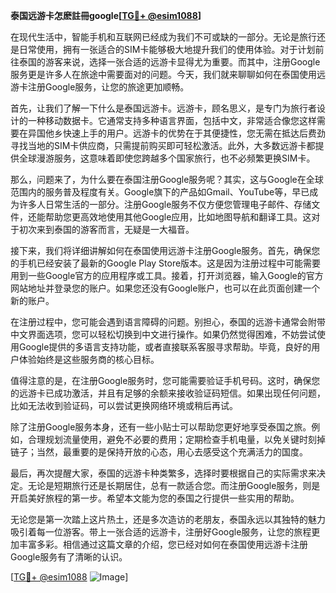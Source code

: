 **泰国远游卡怎麽註冊google[[TG💪+ @esim1088](https://t.me/s/esim1088)]**

在现代生活中，智能手机和互联网已经成为我们不可或缺的一部分。无论是旅行还是日常使用，拥有一张适合的SIM卡能够极大地提升我们的使用体验。对于计划前往泰国的游客来说，选择一张合适的远游卡显得尤为重要。而其中，注册Google服务更是许多人在旅途中需要面对的问题。今天，我们就来聊聊如何在泰国使用远游卡注册Google服务，让您的旅途更加顺畅。

首先，让我们了解一下什么是泰国远游卡。远游卡，顾名思义，是专门为旅行者设计的一种移动数据卡。它通常支持多种语言界面，包括中文，非常适合像您这样需要在异国他乡快速上手的用户。远游卡的优势在于其便捷性，您无需在抵达后费劲寻找当地的SIM卡供应商，只需提前购买即可轻松激活。此外，大多数远游卡都提供全球漫游服务，这意味着即使您跨越多个国家旅行，也不必频繁更换SIM卡。

那么，问题来了，为什么要在泰国注册Google服务呢？其实，这与Google在全球范围内的服务普及程度有关。Google旗下的产品如Gmail、YouTube等，早已成为许多人日常生活的一部分。注册Google服务不仅方便您管理电子邮件、存储文件，还能帮助您更高效地使用其他Google应用，比如地图导航和翻译工具。这对于初次来到泰国的游客而言，无疑是一大福音。

接下来，我们将详细讲解如何在泰国使用远游卡注册Google服务。首先，确保您的手机已经安装了最新的Google Play Store版本。这是因为注册过程中可能需要用到一些Google官方的应用程序或工具。接着，打开浏览器，输入Google的官方网站地址并登录您的账户。如果您还没有Google账户，也可以在此页面创建一个新的账户。

在注册过程中，您可能会遇到语言障碍的问题。别担心，泰国的远游卡通常会附带中文界面选项，您可以轻松切换到中文进行操作。如果仍然觉得困难，不妨尝试使用Google提供的多语言支持功能，或者直接联系客服寻求帮助。毕竟，良好的用户体验始终是这些服务商的核心目标。

值得注意的是，在注册Google服务时，您可能需要验证手机号码。这时，确保您的远游卡已成功激活，并且有足够的余额来接收验证码短信。如果出现任何问题，比如无法收到验证码，可以尝试更换网络环境或稍后再试。

除了注册Google服务本身，还有一些小贴士可以帮助您更好地享受泰国之旅。例如，合理规划流量使用，避免不必要的费用；定期检查手机电量，以免关键时刻掉链子；当然，最重要的是保持开放的心态，用心去感受这个充满活力的国度。

最后，再次提醒大家，泰国的远游卡种类繁多，选择时要根据自己的实际需求来决定。无论是短期旅行还是长期居住，总有一款适合您。而注册Google服务，则是开启美好旅程的第一步。希望本文能为您的泰国之行提供一些实用的帮助。

无论您是第一次踏上这片热土，还是多次造访的老朋友，泰国永远以其独特的魅力吸引着每一位游客。带上一张合适的远游卡，注册好Google服务，让您的旅程更加丰富多彩。相信通过这篇文章的介绍，您已经对如何在泰国使用远游卡注册Google服务有了清晰的认识。

[[TG💪+ @esim1088](https://t.me/s/esim1088) ![Image](https://i.postimg.cc/4NQfJmqS/Snipaste-2025-05-13-00-14-12.png)]